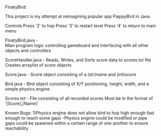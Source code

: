 FloatyBird:

  This project is my attempt at reimagining popular app FlappyBird in Java

Controls
Press '2' to hop
Press '3' to restart level 
Press '4' to return to main menu

FloatyBird.java -  
Main program logic controlling gameboard and interfacing with all other objects and controllers

ScoreHandler.java - 
Reads, Writes, and Sorts score data to scores.txt file
Creates arraylist of score objects 

Score.java - 
Score object consisting of a (str)name and (int)score

Bird.java - 
Bird object consisting of X/Y positioning, height, width, and a simple physics engine

Scores.txt - 
File consisting of all recorded scores
Must be in the format of '[Score],[Name]'

Known Bugs:
1)Physics engine does not allow bird to hop high enough fast enough to reach some gaps
-Physics engine could be modified or pipe gaps could be spawned within a certain range of one another to ensure reachability